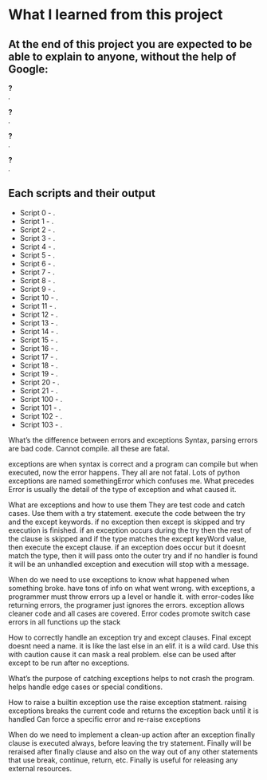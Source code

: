 # What I learned from this project  
At the end of this project you are expected to be able to explain to anyone, without the help of Google:  
---   

**?**  
*.*  


**?**  
*.*  


**?**  
*.*  


**?**  
*.*  


## Each scripts and their output  
* Script 0 - .    
* Script 1 - .  
* Script 2 - .  
* Script 3 - .  
* Script 4 - .  
* Script 5 - .  
* Script 6 - .  
* Script 7 - .  
* Script 8 - .  
* Script 9 - .  
* Script 10 - .  
* Script 11 - .  
* Script 12 - .  
* Script 13 - .  
* Script 14 - .  
* Script 15 - .  
* Script 16 - .  
* Script 17 - .  
* Script 18 - .  
* Script 19 - .  
* Script 20 - .  
* Script 21 - .  
* Script 100 - .    
* Script 101 - .    
* Script 102 - .    
* Script 103 - .    



What’s the difference between errors and exceptions
Syntax, parsing errors are bad code. Cannot compile. all these are fatal.


exceptions are when syntax is correct and a program can compile but when
executed, now the error happens. They all are not fatal. Lots of python
exceptions are named somethingError which confuses me. What precedes Error is
usually the detail of the type of exception and what caused it. 


What are exceptions and how to use them
They are test code and catch cases. Use them with a try statement. execute the
code between the try and the except keywords. if no exception then except is
skipped and try execution is finished.
if an exception occurs during the try then the rest of the clause is skipped
and if the type matches the except keyWord value, then execute the except
clause.
if an exception does occur but it doesnt match the type, then it will pass onto
the outer try and if no handler is found it will be an unhandled exception and
execution will stop with a message.


When do we need to use exceptions
to know what happened when something broke. have tons of info on what went
wrong.
with exceptions, a programmer must throw errors up a level or handle it.
with error-codes like returning errors, the programer just ignores the errors.
exception allows cleaner code and all cases are covered. Error codes promote
switch case errors in all functions up the stack


How to correctly handle an exception
try and except clauses. Final except doesnt need a name. it is like the last
else in an elif. it is a wild card. Use this with caution cause it can mask a
real problem. else can be used after except to be run after no exceptions.


What’s the purpose of catching exceptions
helps to not crash the program. helps handle edge cases or special conditions.


How to raise a builtin exception
use the raise exception statment. raising exceptions breaks the current code
and returns the exception back until it is handled
Can force a specific error and re-raise exceptions


When do we need to implement a clean-up action after an exception
finally clause is executed always, before leaving the try statement. Finally
will be reraised after finally clause and also on the way out of any other
statements that use break, continue, return, etc. 
Finally is useful for releasing any external resources. 



